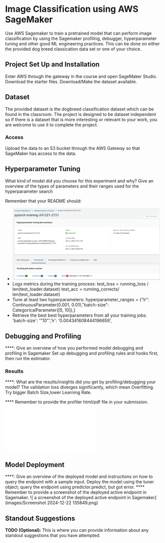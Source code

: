 # Image Classification using AWS SageMaker

Use AWS Sagemaker to train a pretrained model that can perform image classification by using the Sagemaker profiling, debugger, hyperparameter tuning and other good ML engineering practices. This can be done on either the provided dog breed classication data set or one of your choice.

## Project Set Up and Installation
Enter AWS through the gateway in the course and open SageMaker Studio. 
Download the starter files.
Download/Make the dataset available. 

## Dataset
The provided dataset is the dogbreed classification dataset which can be found in the classroom.
The project is designed to be dataset independent so if there is a dataset that is more interesting or relevant to your work, you are welcome to use it to complete the project.

### Access
Upload the data to an S3 bucket through the AWS Gateway so that SageMaker has access to the data. 

## Hyperparameter Tuning
What kind of model did you choose for this experiment and why? Give an overview of the types of parameters and their ranges used for the hyperparameter search

Remember that your README should:
- ![ Include a screenshot of completed training jobs](images/112613.png)  
- Logs metrics during the training process:
  test_loss = running_loss / len(test_loader.dataset)
  test_acc = running_corrects/ len(test_loader.dataset)
- Tune at least two hyperparameters:
  hyperparameter_ranges = {"lr": ContinuousParameter(0.001, 0.01),"batch-size": CategoricalParameter([5, 10]),}
- Retrieve the best best hyperparameters from all your training jobs:
   'batch-size': '"10"','lr': '0.004341608444196659',

## Debugging and Profiling
****: Give an overview of how you performed model debugging and profiling in Sagemaker
 Set up debugging and profiling rules and hooks first, then run the estimator.
### Results
****: What are the results/insights did you get by profiling/debugging your model?
The validation loss diverges significantly, which mean Overfitting.
Try bigger Batch Size,lower Learning Rate.

**** Remember to provide the profiler html/pdf file in your submission.
![ profiler html](profiler-report.html)  



## Model Deployment
****: Give an overview of the deployed model and instructions on how to query the endpoint with a sample input.
Deploy the model using the tuner object; query the endpoint using predictor.predict, but got error.
**** Remember to provide a screenshot of the deployed active endpoint in Sagemaker.
![ a screenshot of the deployed active endpoint in Sagemaker](images/Screenshot 2024-12-22 135849.png)  
## Standout Suggestions
**TODO (Optional):** This is where you can provide information about any standout suggestions that you have attempted.
